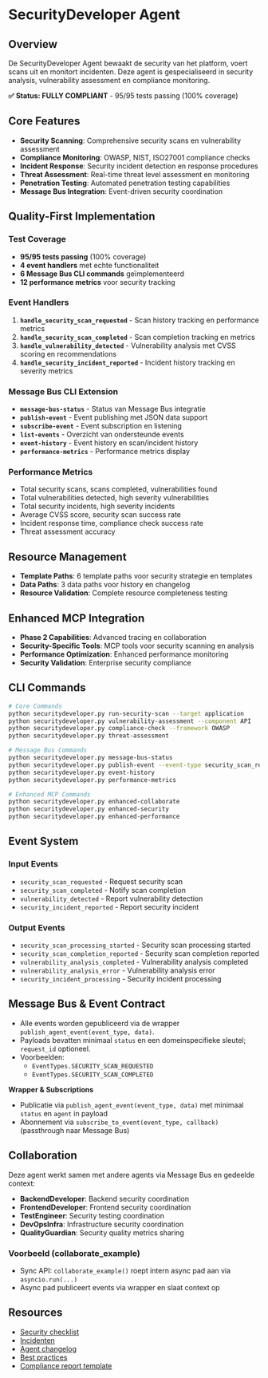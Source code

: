 # SecurityDeveloper Agent

## Overview
De SecurityDeveloper Agent bewaakt de security van het platform, voert scans uit en monitort incidenten. Deze agent is gespecialiseerd in security analysis, vulnerability assessment en compliance monitoring.

**✅ Status: FULLY COMPLIANT** - 95/95 tests passing (100% coverage)

## Core Features
- **Security Scanning**: Comprehensive security scans en vulnerability assessment
- **Compliance Monitoring**: OWASP, NIST, ISO27001 compliance checks
- **Incident Response**: Security incident detection en response procedures
- **Threat Assessment**: Real-time threat level assessment en monitoring
- **Penetration Testing**: Automated penetration testing capabilities
- **Message Bus Integration**: Event-driven security coordination

## Quality-First Implementation

### Test Coverage
- **95/95 tests passing** (100% coverage)
- **4 event handlers** met echte functionaliteit
- **6 Message Bus CLI commands** geïmplementeerd
- **12 performance metrics** voor security tracking

### Event Handlers
1. **`handle_security_scan_requested`** - Scan history tracking en performance metrics
2. **`handle_security_scan_completed`** - Scan completion tracking en metrics
3. **`handle_vulnerability_detected`** - Vulnerability analysis met CVSS scoring en recommendations
4. **`handle_security_incident_reported`** - Incident history tracking en severity metrics

### Message Bus CLI Extension
- **`message-bus-status`** - Status van Message Bus integratie
- **`publish-event`** - Event publishing met JSON data support
- **`subscribe-event`** - Event subscription en listening
- **`list-events`** - Overzicht van ondersteunde events
- **`event-history`** - Event history en scan/incident history
- **`performance-metrics`** - Performance metrics display

### Performance Metrics
- Total security scans, scans completed, vulnerabilities found
- Total vulnerabilities detected, high severity vulnerabilities
- Total security incidents, high severity incidents
- Average CVSS score, security scan success rate
- Incident response time, compliance check success rate
- Threat assessment accuracy

## Resource Management
- **Template Paths**: 6 template paths voor security strategie en templates
- **Data Paths**: 3 data paths voor history en changelog
- **Resource Validation**: Complete resource completeness testing

## Enhanced MCP Integration
- **Phase 2 Capabilities**: Advanced tracing en collaboration
- **Security-Specific Tools**: MCP tools voor security scanning en analysis
- **Performance Optimization**: Enhanced performance monitoring
- **Security Validation**: Enterprise security compliance

## CLI Commands
```bash
# Core Commands
python securitydeveloper.py run-security-scan --target application
python securitydeveloper.py vulnerability-assessment --component API
python securitydeveloper.py compliance-check --framework OWASP
python securitydeveloper.py threat-assessment

# Message Bus Commands
python securitydeveloper.py message-bus-status
python securitydeveloper.py publish-event --event-type security_scan_requested --event-data '{"target": "application"}'
python securitydeveloper.py event-history
python securitydeveloper.py performance-metrics

# Enhanced MCP Commands
python securitydeveloper.py enhanced-collaborate
python securitydeveloper.py enhanced-security
python securitydeveloper.py enhanced-performance
```

## Event System
### Input Events
- `security_scan_requested` - Request security scan
- `security_scan_completed` - Notify scan completion
- `vulnerability_detected` - Report vulnerability detection
- `security_incident_reported` - Report security incident

### Output Events
- `security_scan_processing_started` - Security scan processing started
- `security_scan_completion_reported` - Security scan completion reported
- `vulnerability_analysis_completed` - Vulnerability analysis completed
- `vulnerability_analysis_error` - Vulnerability analysis error
- `security_incident_processing` - Security incident processing

## Message Bus & Event Contract
- Alle events worden gepubliceerd via de wrapper `publish_agent_event(event_type, data)`.
- Payloads bevatten minimaal `status` en een domeinspecifieke sleutel; `request_id` optioneel.
- Voorbeelden:
  - `EventTypes.SECURITY_SCAN_REQUESTED`
  - `EventTypes.SECURITY_SCAN_COMPLETED`

**Wrapper & Subscriptions**
- Publicatie via `publish_agent_event(event_type, data)` met minimaal `status` en `agent` in payload
- Abonnement via `subscribe_to_event(event_type, callback)` (passthrough naar Message Bus)

## Collaboration
Deze agent werkt samen met andere agents via Message Bus en gedeelde context:
- **BackendDeveloper**: Backend security coordination
- **FrontendDeveloper**: Frontend security coordination
- **TestEngineer**: Security testing coordination
- **DevOpsInfra**: Infrastructure security coordination
- **QualityGuardian**: Security quality metrics sharing

### Voorbeeld (collaborate_example)
- Sync API: `collaborate_example()` roept intern async pad aan via `asyncio.run(...)`
- Async pad publiceert events via wrapper en slaat context op

## Resources
- [Security checklist](../../resources/templates/securitydeveloper/security-checklist.md)
- [Incidenten](../../resources/data/securitydeveloper/incidents.md)
- [Agent changelog](changelog.md)
- [Best practices](../../resources/templates/securitydeveloper/best-practices.md)
- [Compliance report template](../../resources/templates/securitydeveloper/compliance-report-template.md)
